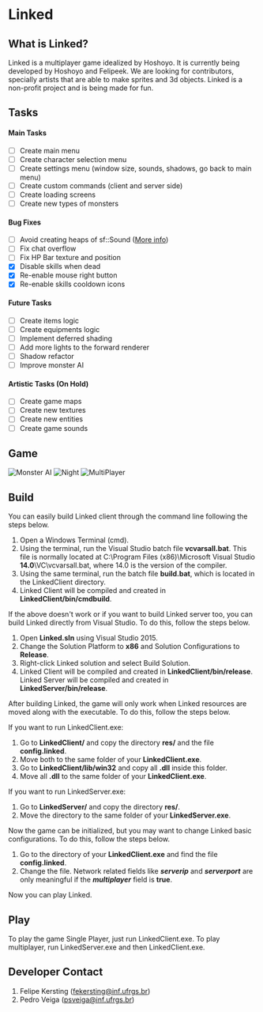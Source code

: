 # Linked

## What is Linked?
Linked is a multiplayer game idealized by Hoshoyo. It is currently being developed by Hoshoyo and Felipeek. We are looking for contributors, specially artists that are able to make sprites and 3d objects. Linked is a non-profit project and is being made for fun.

## Tasks

#### Main Tasks
- [ ] Create main menu
- [ ] Create character selection menu
- [ ] Create settings menu (window size, sounds, shadows, go back to main menu)
- [ ] Create custom commands (client and server side)
- [ ] Create loading screens
- [ ] Create new types of monsters

#### Bug Fixes
- [ ] Avoid creating heaps of sf::Sound ([More info](http://stackoverflow.com/questions/26265964/sfml-internal-openal-error#_=_))
- [ ] Fix chat overflow
- [ ] Fix HP Bar texture and position
- [x] Disable skills when dead
- [x] Re-enable mouse right button
- [x] Re-enable skills cooldown icons

#### Future Tasks
- [ ] Create items logic
- [ ] Create equipments logic
- [ ] Implement deferred shading
- [ ] Add more lights to the forward renderer
- [ ] Shadow refactor
- [ ] Improve monster AI

#### Artistic Tasks (On Hold)
- [ ] Create game maps
- [ ] Create new textures
- [ ] Create new entities
- [ ] Create game sounds

## Game
![Monster AI](http://puu.sh/kRoVu/7463202ad3.jpg)
![Night](http://puu.sh/kVyID/37992b7699.jpg)
![MultiPlayer](http://puu.sh/kVyA1/de09997992.jpg)

## Build
You can easily build Linked client through the command line following the steps below.

1. Open a Windows Terminal (cmd).
2. Using the terminal, run the Visual Studio batch file **vcvarsall.bat**. This file is normally located at C:\Program Files (x86)\Microsoft Visual Studio **14.0**\VC\vcvarsall.bat, where 14.0 is the version of the compiler.
3. Using the same terminal, run the batch file **build.bat**, which is located in the LinkedClient directory.
4. Linked Client will be compiled and created in **LinkedClient/bin/cmdbuild**.

If the above doesn't work or if you want to build Linked server too, you can build Linked directly from Visual Studio. To do this, follow the steps below.

1. Open **Linked.sln** using Visual Studio 2015.
2. Change the Solution Platform to **x86** and Solution Configurations to **Release**.
3. Right-click Linked solution and select Build Solution.
4. Linked Client will be compiled and created in **LinkedClient/bin/release**. Linked Server will be compiled and created in **LinkedServer/bin/release**.

After building Linked, the game will only work when Linked resources are moved along with the executable. To do this, follow the steps below.

If you want to run LinkedClient.exe:

1. Go to **LinkedClient/** and copy the directory **res/** and the file **config.linked**.
2. Move both to the same folder of your **LinkedClient.exe**.
3. Go to **LinkedClient/lib/win32** and copy all **.dll** inside this folder.
4. Move all **.dll** to the same folder of your **LinkedClient.exe**.

If you want to run LinkedServer.exe:

1. Go to **LinkedServer/** and copy the directory **res/**.
2. Move the directory to the same folder of your **LinkedServer.exe**.

Now the game can be initialized, but you may want to change Linked basic configurations. To do this, follow the steps below.

1. Go to the directory of your **LinkedClient.exe** and find the file **config.linked**.
2. Change the file. Network related fields like ***serverip*** and ***serverport*** are only meaningful if the ***multiplayer*** field is **true**.

Now you can play Linked.

## Play
To play the game Single Player, just run LinkedClient.exe. To play multiplayer, run LinkedServer.exe and then LinkedClient.exe.

## Developer Contact
1. Felipe Kersting (fekersting@inf.ufrgs.br)
2. Pedro Veiga (psveiga@inf.ufrgs.br)

